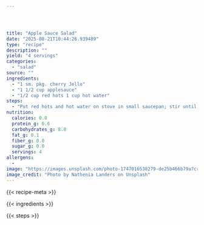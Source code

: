 ```yaml
---




title: "Apple Sauce Salad"
date: "2025-08-21T10:44:26.939489"
type: "recipe"
description: ""
yield: "4 servings"
categories:
  - "salad"
source: ""
ingredients:
  - "1 sm. pkg. cherry Jello"
  - "1 1/2 cup applesauce"
  - "1/2 cup red hots 1 cup hot water"
steps:
  - "Put red hots and hot water on stove in small saucepan; stir until red hots dissolve. Pour over Jello, stir for 2 minutes. Let cool until thickened, but not congealed. Then add applesauce and return to refrigerator."
nutrition:
  calories: 0.0
  protein_g: 0.6
  carbohydrates_g: 8.8
  fat_g: 0.1
  fiber_g: 0.0
  sugar_g: 0.0
  servings: 4
allergens:
  -
image: "https://images.unsplash.com/photo-1747016538279-de25b466b79a?crop=entropy&cs=tinysrgb&fit=max&fm=jpg&ixid=M3w3OTQ5MzV8MHwxfHNlYXJjaHwxfHxhcHBsZSUyMHNhdWNlJTIwc2FsYWQlMjBmb29kJTIwc2FsYWR8ZW58MXwwfHx8MTc1NTc5NTg4OXww&ixlib=rb-4.1.0&q=80&w=1080"
image_credit: "Photo by Nathenia Landers on Unsplash"
---
```


{{< recipe-meta >}}

{{< ingredients >}}

{{< steps >}}
